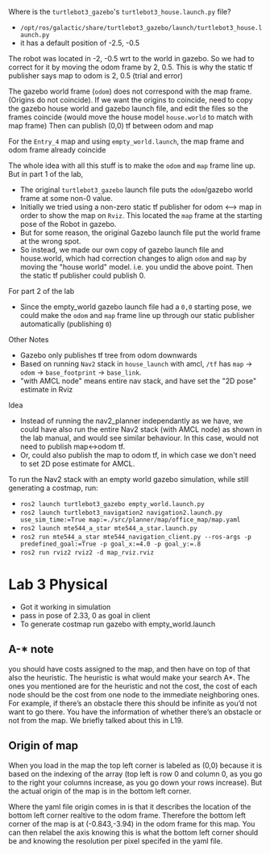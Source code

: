 Where is the `turtlebot3_gazebo`'s `turtlebot3_house.launch.py` file? 
- `/opt/ros/galactic/share/turtlebot3_gazebo/launch/turtlebot3_house.launch.py`
- it has a default position of -2.5, -0.5

The robot was located in -2, -0.5 wrt to the world in gazebo. So we had to correct for it by moving the odom frame by 2, 0.5. This is why the static tf publisher says map to odom is 2, 0.5 (trial and error)

The gazebo world frame (`odom`) does not correspond with the map frame. (Origins do not coincide).
If we want the origins to coincide, need to copy the gazebo house world and gazebo launch file, and edit the files so the frames coincide (would move the house model `house.world` to match with map frame)
Then can publish (0,0) tf between odom and map

For the `Entry_4` map and using `empty_world.launch`, the map frame and odom frame already coincide

The whole idea with all this stuff is to make the `odom` and `map` frame line up. But in part 1 of the lab, 
- The original `turtlebot3_gazebo` launch file puts the `odom`/gazebo world frame at some non-0 value.
- Initially we tried using a non-zero static tf publisher for odom <--> map in order to show the map on `Rviz`. This located the `map` frame at the starting pose of the Robot in gazebo.
- But for some reason, the original Gazebo launch file put the world frame at the wrong spot.
- So instead, we made our own copy of gazebo launch file and house.world, which had correction changes to align `odom` and `map` by moving the "house world" model. i.e. you undid the above point. Then the static tf publisher could publish 0.

For part 2 of the lab
- Since the empty_world gazebo launch file had a `0,0` starting pose, we could make the `odom` and `map` frame line up through our static publisher automatically (publishing `0`)

Other Notes
- Gazebo only publishes tf tree from odom downwards
- Based on running `Nav2` stack in `house_launch` with amcl, `/tf` has `map` -> `odom` -> `base_footprint` -> `base_link`.
- "with AMCL node" means entire nav stack, and have set the "2D pose" estimate in Rviz

Idea
- Instead of running the nav2_planner independantly as we have, we could have also run the entire Nav2 stack (with AMCL node) as shown in the lab manual, and would see similar behaviour. In this case, would not need to publish map<->odom tf.
- Or, could also publish the map to odom tf, in which case we don't need to set 2D pose estimate for AMCL.

To run the Nav2 stack with an empty world gazebo simulation, while still generating a costmap, run:
- `ros2 launch turtlebot3_gazebo empty_world.launch.py`
- `ros2 launch turtlebot3_navigation2 navigation2.launch.py use_sim_time:=True map:=./src/planner/map/office_map/map.yaml`
- `ros2 launch mte544_a_star mte544_a_star.launch.py`
- `ros2 run mte544_a_star mte544_navigation_client.py --ros-args -p predefined_goal:=True -p goal_x:=4.0 -p goal_y:=.8`
- `ros2 run rviz2 rviz2 -d map_rviz.rviz`

# Lab 3 Physical
- Got it working in simulation
- pass in pose of 2.33, 0 as goal in client
- To generate costmap run gazebo with empty_world.launch


## A-* note
 you should have costs assigned to the map, and then have on top of that also the heuristic. The heuristic is what would make your search A*. The ones you mentioned are for the heuristic and not the cost, the cost of each node should be the cost from one node to the immediate neighboring ones. For example, if there’s an obstacle there this should be infinite as you’d not want to go there. You have the information of whether there’s an obstacle or not from the map. We briefly talked about this in L19.

 ## Origin of map
 When you load in the map the top left corner is labeled as (0,0) because it is based on the indexing of the array (top left is row 0 and column 0, as you go to the right your columns increase, as you go down your rows increase). But the actual origin of the map is in the bottom left corner.

Where the yaml file origin comes in is that it describes the location of the bottom left corner realtive to the odom frame. Therefore the bottom left corner of the map is at (-0.843,-3.94) in the odom frame for this map. You can then relabel the axis knowing this is what the bottom left corner should be and knowing the resolution per pixel specifed in the yaml file.